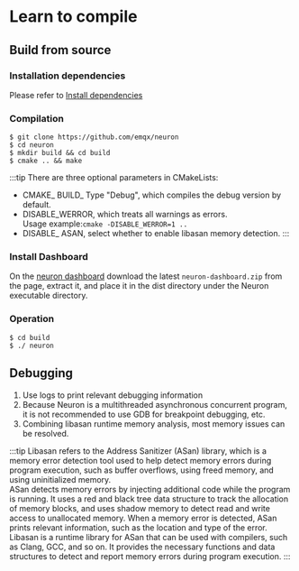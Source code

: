 # Learn to compile

## Build from source

### Installation dependencies

Please refer to [Install dependencies](https://github.com/emqx/neuron/blob/main/Install-dependencies.md)

### Compilation

```
$ git clone https://github.com/emqx/neuron
$ cd neuron
$ mkdir build && cd build
$ cmake .. && make
```

:::tip
There are three optional parameters in CMakeLists:
* CMAKE_ BUILD_ Type "Debug", which compiles the debug version by default.
* DISABLE_WERROR, which treats all warnings as errors.</br>Usage example:```cmake -DISABLE_WERROR=1 ..```
* DISABLE_ ASAN, select whether to enable libasan memory detection.
:::

### Install Dashboard

On the [neuron dashboard](https://github.com/emqx/neuron-dashboard/releases) download the latest `neuron-dashboard.zip` from the page, extract it, and place it in the dist directory under the Neuron executable directory.

### Operation

```
$ cd build
$ ./ neuron
```

## Debugging

1. Use logs to print relevant debugging information
2. Because Neuron is a multithreaded asynchronous concurrent program, it is not recommended to use GDB for breakpoint debugging, etc.
3. Combining libasan runtime memory analysis, most memory issues can be resolved.

:::tip
Libasan refers to the Address Sanitizer (ASan) library, which is a memory error detection tool used to help detect memory errors during program execution, such as buffer overflows, using freed memory, and using uninitialized memory.</br>
ASan detects memory errors by injecting additional code while the program is running. It uses a red and black tree data structure to track the allocation of memory blocks, and uses shadow memory to detect read and write access to unallocated memory. When a memory error is detected, ASan prints relevant information, such as the location and type of the error.</br>
Libasan is a runtime library for ASan that can be used with compilers, such as Clang, GCC, and so on. It provides the necessary functions and data structures to detect and report memory errors during program execution.
:::